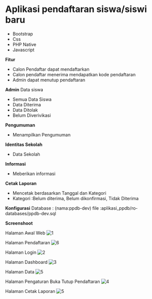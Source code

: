 # Aplikasi pendaftaran siswa/siswi baru
- Bootstrap
- Css
- PHP Native
- Javascript

**Fitur**
- Calon Pendaftar dapat mendaftarkan 
- Calon pendaftar menerima mendapatkan kode pendaftaran
- Admin dapat menutup pendaftaran 

 **Admin**
Data siswa
- Semua Data Siswa
- Data Diterima
- Data Ditolak
- Belum Diverivikasi

**Pengumuman**
- Menampilkan Pengumuman

**Identitas Sekolah**
- Data Sekolah

**Informasi**
- Meberikan informasi 

**Cetak Laporan**
- Mencetak berdasarkan Tanggal dan Kategori
- Kategori :Belum diterima, Belum dikonfirmasi, Tidak Diterima

**Konfigurasi**
Database : (nama:ppdb-dev)
file :aplikasi_ppdb/ro-databases/ppdb-dev.sql

**Screenshoot**

Halaman Awal Web
![1](https://user-images.githubusercontent.com/33409476/81961437-9332b700-963c-11ea-9602-e12b9c6d55ad.png)

Halaman Pendaftaran
![6](https://user-images.githubusercontent.com/33409476/81964364-a8a9e000-9640-11ea-82c8-2a84985a9786.png)

Halaman Login
![2](https://user-images.githubusercontent.com/33409476/81961428-8f069980-963c-11ea-884f-8dfff9d3176a.png)

Halaman Dashboard 
![3](https://user-images.githubusercontent.com/33409476/81961431-90d05d00-963c-11ea-890f-c50c3d2646e6.png)

Halaman Data 
![5](https://user-images.githubusercontent.com/33409476/81961435-929a2080-963c-11ea-808e-dfb71c27c3df.png)

Halaman Pengaturan Buka Tutup Pendaftaran
![4](https://user-images.githubusercontent.com/33409476/81961432-9168f380-963c-11ea-8fa5-9fcba47ad37a.JPG)

Halaman Cetak Laporan
![5](https://user-images.githubusercontent.com/33409476/81961434-92018a00-963c-11ea-9652-9daf92299ec2.JPG)

